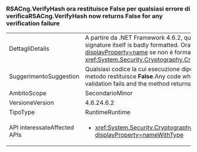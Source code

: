### <a name="rsacngverifyhash-now-returns-false-for-any-verification-failure"></a><span data-ttu-id="60cad-101">RSACng.VerifyHash ora restituisce False per qualsiasi errore di verifica</span><span class="sxs-lookup"><span data-stu-id="60cad-101">RSACng.VerifyHash now returns False for any verification failure</span></span>

|   |   |
|---|---|
|<span data-ttu-id="60cad-102">Dettagli</span><span class="sxs-lookup"><span data-stu-id="60cad-102">Details</span></span>|<span data-ttu-id="60cad-103">A partire da .NET Framework 4.6.2, questo metodo restituisce <strong>False</strong> se la firma stessa non è formattata correttamente.</span><span class="sxs-lookup"><span data-stu-id="60cad-103">Starting with the .NET Framework 4.6.2, this method returns <strong>False</strong> if the signature itself is badly formatted.</span></span> <span data-ttu-id="60cad-104">Ora restituisce false per qualsiasi errore di verifica. In .NET Framework 4.6 e 4.6.1, il metodo genera <xref:System.Security.Cryptography.CryptographicException?displayProperty=name> se non è formattata correttamente la firma stessa.</span><span class="sxs-lookup"><span data-stu-id="60cad-104">It now returns false for any verification failure.In the .NET Framework 4.6 and 4.6.1, the method throws a <xref:System.Security.Cryptography.CryptographicException?displayProperty=name> if the signature itself is badly formatted.</span></span>|
|<span data-ttu-id="60cad-105">Suggerimento</span><span class="sxs-lookup"><span data-stu-id="60cad-105">Suggestion</span></span>|<span data-ttu-id="60cad-106">Qualsiasi codice la cui esecuzione dipenda da <xref:System.Security.Cryptography.CryptographicException?displayProperty=name> deve invece essere eseguito se la convalida non va a buon fine e il metodo restituisce <strong>False</strong>.</span><span class="sxs-lookup"><span data-stu-id="60cad-106">Any code whose execution depends on handling the <xref:System.Security.Cryptography.CryptographicException?displayProperty=name> should instead execute if validation fails and the method returns <strong>False</strong>.</span></span>|
|<span data-ttu-id="60cad-107">Ambito</span><span class="sxs-lookup"><span data-stu-id="60cad-107">Scope</span></span>|<span data-ttu-id="60cad-108">Secondario</span><span class="sxs-lookup"><span data-stu-id="60cad-108">Minor</span></span>|
|<span data-ttu-id="60cad-109">Versione</span><span class="sxs-lookup"><span data-stu-id="60cad-109">Version</span></span>|<span data-ttu-id="60cad-110">4.6.2</span><span class="sxs-lookup"><span data-stu-id="60cad-110">4.6.2</span></span>|
|<span data-ttu-id="60cad-111">Tipo</span><span class="sxs-lookup"><span data-stu-id="60cad-111">Type</span></span>|<span data-ttu-id="60cad-112">Runtime</span><span class="sxs-lookup"><span data-stu-id="60cad-112">Runtime</span></span>|
|<span data-ttu-id="60cad-113">API interessate</span><span class="sxs-lookup"><span data-stu-id="60cad-113">Affected APIs</span></span>|<ul><li><xref:System.Security.Cryptography.RSACng.VerifyHash(System.Byte[],System.Byte[],System.Security.Cryptography.HashAlgorithmName,System.Security.Cryptography.RSASignaturePadding)?displayProperty=nameWithType></li></ul>|

